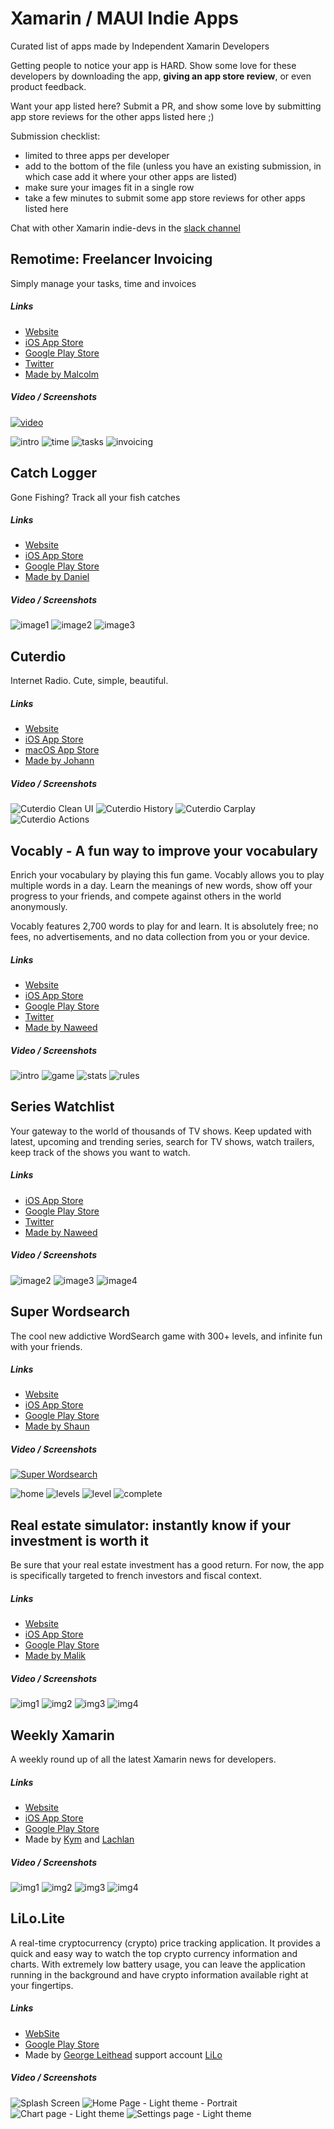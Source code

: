 # Xamarin / MAUI Indie Apps
Curated list of apps made by Independent Xamarin Developers

Getting people to notice your app is HARD. Show some love for these developers by downloading the app, **giving an app store review**, or even product feedback.

Want your app listed here? Submit a PR, and show some love by submitting app store reviews for the other apps listed here ;)

Submission checklist:
- limited to three apps per developer
- add to the bottom of the file (unless you have an existing submission, in which case add it where your other apps are listed)
- make sure your images fit in a single row
- take a few minutes to submit some app store reviews for other apps listed here

Chat with other Xamarin indie-devs in the [slack channel](https://xamarinchat.slack.com/archives/C02C88N50KU)

## Remotime: Freelancer Invoicing
Simply manage your tasks, time and invoices

##### Links
- [Website](http://remotime.net/)
- [iOS App Store](https://apps.apple.com/us/app/remotime-freelancer-invoicing/id1488388503?ls=1)
- [Google Play Store](https://play.google.com/store/apps/details?id=com.wibcilabs.remotime) 
- [Twitter](https://twitter.com/remotimeapp)
- [Made by Malcolm](https://twitter.com/InquisitorJax)

##### Video / Screenshots
[![video](https://img.youtube.com/vi/c_VCE8bbwLw/0.jpg)](https://www.youtube.com/watch?v=c_VCE8bbwLw "Remotime")

![intro](https://play-lh.googleusercontent.com/mZ70g2UqIiXYwZLHzkpE-ZLiKB2a7-ObcCowPYMSU_RbreTbTBk_rrnt9ctl-Tj9NII=w720-h310-rw)
![time](https://play-lh.googleusercontent.com/WMVVD_9qVfwAnVQCJ-Tn_5r2q0HZByecfPCnoZh593eVE30S6fqU10SaUlM41rah7JlN=w720-h310-rw)
![tasks](https://play-lh.googleusercontent.com/7NT7I3hX_wWl9zqPFV-1arKqA499cm1qPM8s-UEBAF9vVU3mZ4PzG5scRUIsrnr1MCo=w720-h310-rw)
![invoicing](https://play-lh.googleusercontent.com/au7tSbJmnYf8Sp9wlZeCF4DUq34Cd70MEjkvB-9XeLjVEh8BpH5zOs4EBqviqWb2RA=w720-h310-rw)

## Catch Logger
Gone Fishing? Track all your fish catches

##### Links
- [Website](https://www.catchlogger.app/)
- [iOS App Store](https://apps.apple.com/us/app/catch-logger/id1526736775?itsct=apps_box_badge&itscg=30200)
- [Google Play Store](https://play.google.com/store/apps/details?id=se.hindrikes.catchlog&pcampaignid=pcampaignidMKT-Other-global-all-co-prtnr-py-PartBadge-Mar2515-1) 
- [Made by Daniel](https://twitter.com/hindrikes)

##### Video / Screenshots

![image1](https://play-lh.googleusercontent.com/7yPLTq9tpfgWz-rhlahuCU_kD5dSin-HQcCZouyr_ZmsF6K3AJYOYLeZjr5OjgvD1l0=w720-h310-rw) ![image2](https://play-lh.googleusercontent.com/4itRKe26_EEdNB_G7XAwjdGJWWUi2sG6YybFn4nudDs4QApEgtMFw08cm6dqP3tnU4A=w720-h310-rw) ![image3](https://play-lh.googleusercontent.com/A8N7HFkAAmoY4DeKhkR94snjKoGQGDlwJ_HJpLizYrIfmvrz7fzAg3rN_veZj8LU3oA=w720-h310-rw) 

## Cuterdio

Internet Radio. Cute, simple, beautiful.

##### Links

- [Website](https://cuterdio.com)
- [iOS App Store](https://apps.apple.com/app/cuterdio-internet-radio-app/id1489513385)
- [macOS App Store](https://apps.apple.com/app/cuterdio-internet-radio-app/id1489513385)
- [Made by Johann](https://suplanus.de)

##### Video / Screenshots

![Cuterdio Clean UI](Images/Cuterdio/1.png)  ![Cuterdio History](Images/Cuterdio/2.png)  ![Cuterdio Carplay](Images/Cuterdio/3.png)  ![Cuterdio Actions](Images/Cuterdio/4.png)

## Vocably - A fun way to improve your vocabulary
Enrich your vocabulary by playing this fun game. Vocably allows you to play multiple words in a day. Learn the meanings of new words, show off your progress to your friends, and compete against others in the world anonymously.

Vocably features 2,700 words to play for and learn. It is absolutely free; no fees, no advertisements, and no data collection from you or your device.

##### Links
- [Website](https://vocably-game.com/) 
- [iOS App Store](https://apps.apple.com/us/app/vocably/id1605208532)
- [Google Play Store](https://play.google.com/store/apps/details?id=com.xgeno.wordly) 
- [Twitter](https://twitter.com/xgeno)
- [Made by Naweed](http://blogs.xgenoapps.com/)

##### Video / Screenshots

![intro](https://is4-ssl.mzstatic.com/image/thumb/PurpleSource116/v4/f5/a1/d7/f5a1d75f-afdb-1d21-a292-7e34efb0bca2/9448c563-267f-486c-ba6b-88804eda0260_screenshot1.jpeg/180x0w.jpg)  ![game](https://is3-ssl.mzstatic.com/image/thumb/PurpleSource116/v4/10/9c/0a/109c0a66-a534-6152-2fbb-bfae9ee17be1/bbe3b674-0aba-4cc8-a552-fc2cac3da2fc_screenshot2.jpeg/180x0w.jpg)  ![stats](https://is5-ssl.mzstatic.com/image/thumb/PurpleSource126/v4/c3/5d/2d/c35d2d63-38ca-3ae9-a8f0-0a553a54cba5/11bd8450-b8fc-4814-bbe8-5aae2c9e39fc_screenshot4.jpeg/180x0w.jpg)  ![rules](https://is5-ssl.mzstatic.com/image/thumb/PurpleSource126/v4/5b/c9/0e/5bc90e60-a0b4-c903-98ba-e34e15e92110/cfa250b8-29ce-483a-a7e7-545ae947d75e_screenshot5.jpeg/180x0w.jpg)

## Series Watchlist
Your gateway to the world of thousands of TV shows. Keep updated with latest, upcoming and trending series, search for TV shows, watch trailers, keep track of the shows you want to watch.

##### Links
- [iOS App Store](https://apps.apple.com/us/app/series-watchlist/id1314148730)
- [Google Play Store](https://play.google.com/store/apps/details?id=com.xgeno.serieswatchlist) 
- [Twitter](https://twitter.com/xgeno)
- [Made by Naweed](http://blogs.xgenoapps.com/)

##### Video / Screenshots

![image2](https://play-lh.googleusercontent.com/ufs0eJ4PNTLKsqc-qvhs87V2pR-7twFDNSKEK5tH4Bm8ld6ulm3aje-udNBIrzLQdu8=w720-h310-rw)  ![image3](https://play-lh.googleusercontent.com/3pTcoK6nTAE6aj69pUTTfsh7zZq0nTjJZ0n5UhBWfzmlddniCWWZmF_sq14rrqwdkGg=w720-h310-rw)  ![image4](https://play-lh.googleusercontent.com/TdIUmGDU-7q6cFnvMk8GVlzn785poAowIU_YR779sE3390n0An7eSMglQFPeR13SD_U=w720-h310-rw)

## Super Wordsearch

The cool new addictive WordSearch game with 300+ levels, and infinite fun with your friends.

##### Links

- [Website](https://www.superwordsearch.com)
- [iOS App Store](https://apps.apple.com/us/app/super-wordsearch/id1556320007)
- [Google Play Store](https://play.google.com/store/apps/details?id=com.tinysoft.superwordsearch) 
- [Made by Shaun](https://twitter.com/Bijington)

##### Video / Screenshots

[![Super Wordsearch](https://img.youtube.com/vi/Q2mH_R41ltk/0.jpg)](https://www.youtube.com/watch?v=Q2mH_R41ltk)

![home](Images/SuperWordsearch/home.png)
![levels](Images/SuperWordsearch/levels.png)
![level](Images/SuperWordsearch/level.png)
![complete](Images/SuperWordsearch/complete.png)

## Real estate simulator: instantly know if your investment is worth it
Be sure that your real estate investment has a good return. For now, the app is specifically targeted to french investors and fiscal context.

##### Links
- [Website](https://calculs-renta-immo.umso.co/)
- [iOS App Store](https://apps.apple.com/us/app/calculs-rentabilit%C3%A9-locative/id1540486167)
- [Google Play Store](https://play.google.com/store/apps/details?id=com.malikberkane.renta.immo&gl=FR) 
- [Made by Malik](https://twitter.com/malik_berkane)

##### Video / Screenshots

![img1](https://play-lh.googleusercontent.com/0cAcMfbLundFs40ZBBCnrQexCKuwV1Lji8z0EDb3gTOZS7-A3fpcLEKLPWLxPO5fIA=w720-h310-rw)
![img2](https://play-lh.googleusercontent.com/JKm8oh6krFRsW7FdgR3Y1hXFU1GAS7EDYLRYzB7XKW7M48B1MsrmCCfNSiRwJsVdmYpT=w720-h310-rw)
![img3](https://play-lh.googleusercontent.com/1foJy92oaVgAxClaJEywgwH9DXiHBqPd0MgSiiHZaihbw2HGEVnidF1N_b6Ot9or4g=w720-h310-rw)
![img4](https://play-lh.googleusercontent.com/jVNT4UcibAbafgz-HKkQtNdEu-Wnz9bj__GRQpeoYfFycMQpS5PV_HlSdJuy5k3Mg0E=w720-h310-rw)

## Weekly Xamarin
A weekly round up of all the latest Xamarin news for developers. 

##### Links
- [Website](https://weeklyxamarin.github.io/website/)
- [iOS App Store](https://apps.apple.com/us/app/weekly-xamarin/id1563006723)
- [Google Play Store](https://play.google.com/store/apps/details?id=com.weeklyxamarin.mobile) 
- Made by [Kym](https://twitter.com/kphillpotts) and [Lachlan](https://twitter.com/lachlanwgordon)

##### Video / Screenshots

![img1](https://play-lh.googleusercontent.com/B1J_ZjVHUlzz9xlZV7d2tpC2BqFVyo8Pv7ePxbrzLzhdLCIfN7cOH3OXll7y4oycJnM=w720-h310-rw)
![img2](https://play-lh.googleusercontent.com/wiD0NbuAOOl5tZf4cZtVJ88oa6Y_OE1r5-a1ZrDrGYUvJh0RGISiMfLmAUOf-R9eWg=w720-h310-rw)
![img3](https://play-lh.googleusercontent.com/Y5oevl2ZFF21Ck7_ZfFF8lOA-sjl3NmYp0mqOLVuXhAismqb8B98VewSs0rLWI8G2Q=w720-h310-rw)
![img4](https://play-lh.googleusercontent.com/UyMm63-fhV1DmUis04pszveb5cxScXJRv2yH1UD9GWgIbU8-1SqZZDVc8_LD5a92hCM=w720-h310-rw)

## LiLo.Lite
A real-time cryptocurrency (crypto) price tracking application. It provides a quick and easy way to watch the top crypto currency information and charts. With extremely low battery usage, you can leave the application running in the background and have crypto information available right at your fingertips.

##### Links
- [WebSite](https://www.internetwideworld.com/lilolite)
- [Google Play Store](https://play.google.com/store/apps/details?id=com.internetwideworld.lilo.lite&pcampaignid=github)
- Made by [George Leithead](https://twitter.com/GeorgeLeithead) support account [LiLo](https://twitter.com/LiLoMobileApp)

##### Video / Screenshots
![Splash Screen](https://play-lh.googleusercontent.com/UocetXUITtX_x4ebU4ziUH2cCeFfehKBILhKypk43YsCvZWATy87MpEzj-VzHGzR7bS-=w720-h310-rw)
![Home Page - Light theme - Portrait](https://play-lh.googleusercontent.com/gmeMUeQB85kTCdMRs4DbVBH6vKRcD-k5HlA37xLHV_xyXKuZp2mXiSogT-F54pmLePE=w720-h310-rw)
![Chart page - Light theme](https://play-lh.googleusercontent.com/6fKspX1MRmLBIUuR-Sx9LMj30vmJQzPYoKo6lFa9oyvsBtev1f4bo84SpW8d22OVosU=w720-h310-rw)
![Settings page - Light theme](https://play-lh.googleusercontent.com/yokvptXYZkwWGiuw_QoKNpJ7VYBSWeRg_uu29E71BczPRH6FWjYDTGrzPFh7VdbtLA=w720-h310-rw)
